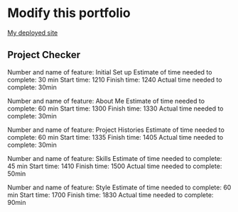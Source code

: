 # Modify this portfolio

[My deployed site](https://about-me-lab5.netlify.app/)

## Project Checker

Number and name of feature: Initial Set up
Estimate of time needed to complete: 30 min
Start time: 1210
Finish time: 1240
Actual time needed to complete: 30min

Number and name of feature: About Me
Estimate of time needed to complete: 60 min
Start time: 1300
Finish time: 1330
Actual time needed to complete: 30min

Number and name of feature: Project Histories
Estimate of time needed to complete: 60 min
Start time: 1335
Finish time: 1405
Actual time needed to complete: 30min

Number and name of feature: Skills
Estimate of time needed to complete: 45 min
Start time: 1410
Finish time: 1500
Actual time needed to complete: 50min

Number and name of feature: Style
Estimate of time needed to complete: 60 min
Start time: 1700
Finish time: 1830
Actual time needed to complete: 90min
